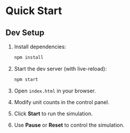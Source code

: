 # Quick Start

## Dev Setup

1. Install dependencies:
   ```bash
   npm install
   ```
2. Start the dev server (with live-reload):
   ```bash
   npm start
   ```

1. Open `index.html` in your browser.
2. Modify unit counts in the control panel.
3. Click **Start** to run the simulation.
4. Use **Pause** or **Reset** to control the simulation.
